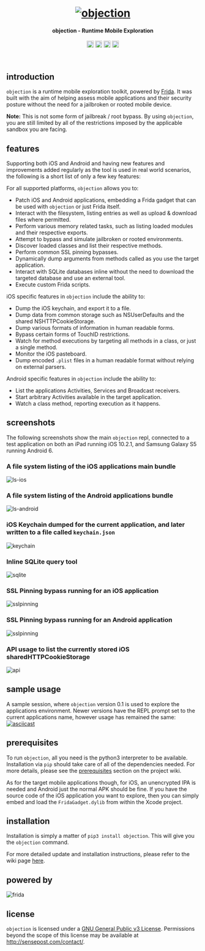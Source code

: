 <h1 align="center">
  <br>
  <a href="https://github.com/sensepost/objection">
    <img src="images/objection.png" alt="objection"></a>
  <br>
</h1>

<h4 align="center">objection - Runtime Mobile Exploration</h4>

<p align="center">
  <a href="https://twitter.com/leonjza"><img src="https://img.shields.io/badge/Twitter-%40leonjza-blue.svg" alt="@leonjza" height="18"></a>
  <a href="https://pypi.python.org/pypi/objection"><img src="https://badge.fury.io/py/objection.svg" alt="PyPI version" height="18"></a>
  <a href="https://travis-ci.org/sensepost/objection"><img src="https://travis-ci.org/sensepost/objection.svg?branch=master" alt="Build Status" height="18"></a>
  <a href="http://www.toolswatch.org/2017/09/black-hat-arsenal-europe-2017-lineup/"><img src="https://rawgit.com/toolswatch/badges/master/arsenal/europe/2017.svg" alt="Arsenal 2017" height="18"></a>
</p>

<br>

## introduction

`objection` is a runtime mobile exploration toolkit, powered by [Frida](https://www.frida.re/). It was built with the aim of helping assess mobile applications and their security posture without the need for a jailbroken or rooted mobile device.

**Note:** This is not some form of jailbreak / root bypass. By using `objection`, you are still limited by all of the restrictions imposed by the applicable sandbox you are facing.

## features

Supporting both iOS and Android and having new features and improvements added regularly as the tool is used in real world scenarios, the following is a short list of only a few key features:

For all supported platforms, `objection` allows you to:

- Patch iOS and Android applications, embedding a Frida gadget that can be used with `objection` or just Frida itself.
- Interact with the filesystem, listing entries as well as upload & download files where permitted.
- Perform various memory related tasks, such as listing loaded modules and their respective exports.
- Attempt to bypass and simulate jailbroken or rooted environments.
- Discover loaded classes and list their respective methods.
- Perform common SSL pinning bypasses.
- Dynamically dump arguments from methods called as you use the target application.
- Interact with SQLite databases inline without the need to download the targeted database and use an external tool.
- Execute custom Frida scripts.

iOS specific features in `objection` include the ability to:

- Dump the iOS keychain, and export it to a file.
- Dump data from common storage such as NSUserDefaults and the shared NSHTTPCookieStorage.
- Dump various formats of information in human readable forms.
- Bypass certain forms of TouchID restrictions.
- Watch for method executions by targeting all methods in a class, or just a single method.
- Monitor the iOS pasteboard.
- Dump encoded `.plist` files in a human readable format without relying on external parsers.

Android specific features in `objection` include the ability to:

- List the applications Activities, Services and Broadcast receivers.
- Start arbitrary Activities available in the target application.
- Watch a class method, reporting execution as it happens.

## screenshots

The following screenshots show the main `objection` repl, connected to a test application on both an iPad running iOS 10.2.1, and Samsung Galaxy S5 running Android 6.

### A file system listing of the iOS applications main bundle

![ls-ios](images/ios_ls.png)

### A file system listing of the Android applications bundle

![ls-android](images/android_ls.png)

### iOS Keychain dumped for the current application, and later written to a file called `keychain.json`

![keychain](images/ios_keychain.png)

### Inline SQLite query tool

![sqlite](images/sqlite_example.png)

### SSL Pinning bypass running for an iOS application

![sslpinning](images/ios_ssl_pinning_bypass.png)

### SSL Pinning bypass running for an Android application

![sslpinning](images/android_ssl_pinning_bypass.png)

### API usage to list the currently stored iOS sharedHTTPCookieStorage

![api](images/api.png)

## sample usage

A sample session, where `objection` version 0.1 is used to explore the applications environment. Newer versions have the REPL prompt set to the current applications name, however usage has remained the same:
[![asciicast](https://asciinema.org/a/8O6fjDHOdVKgPYeqITHXPp6HV.png)](https://asciinema.org/a/8O6fjDHOdVKgPYeqITHXPp6HV)

## prerequisites

To run `objection`, all you need is the python3 interpreter to be available. Installation via `pip` should take care of all of the dependencies needed. For more details, please see the [prerequisites](https://github.com/sensepost/objection/wiki/Installation#prerequisites) section on the project wiki.

As for the target mobile applications though, for iOS, an unencrypted IPA is needed and Android just the normal APK should be fine. If you have the source code of the iOS application you want to explore, then you can simply embed and load the `FridaGadget.dylib` from within the Xcode project.

## installation

Installation is simply a matter of `pip3 install objection`. This will give you the `objection` command.

For more detailed update and installation instructions, please refer to the wiki page [here](https://github.com/sensepost/objection/wiki/Installation).

## powered by

![frida](images/frida_logo.png)

## license

`objection` is licensed under a [GNU General Public v3 License](https://www.gnu.org/licenses/gpl-3.0.en.html). Permissions beyond the scope of this license may be available at http://sensepost.com/contact/.
